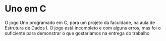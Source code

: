 # Uno em C
O jogo Uno programado em C, para um projeto da faculdade, na aula de Estrutura de Dados I. 
O jogo está incompleto e com alguns erros, mas foi o suficiente para demonstrar o que gostariamos na entrega do trabalho
